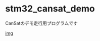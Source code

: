 # stm32_cansat_demo
CanSatのデモ走行用プログラムです

[img](https://raw.githubusercontent.com/ymt117/stm32_cansat_demo/master/image/gachasat.jpg)